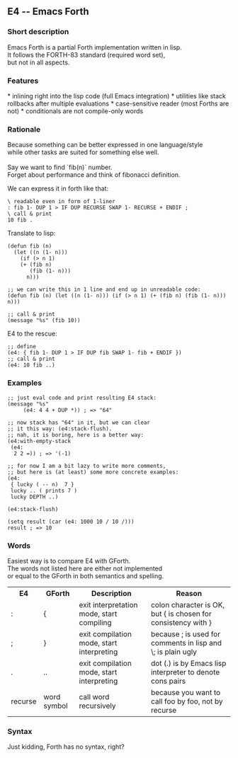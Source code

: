 <h2>E4 -- Emacs Forth</h2>

<h3>Short description</h3>
Emacs Forth is a partial Forth implementation written in lisp.<br>
It follows the FORTH-83 standard (required word set),<br>
but not in all aspects. <br>

<h3>Features</h3>
* inlining right into the lisp code (full Emacs integration)
* utilities like stack rollbacks after multiple evaluations
* case-sensitive reader (most Forths are not)
* conditionals are not compile-only words

<h3>Rationale</h3>
Because something can be better expressed in one language/style<br>
while other tasks are suited for something else well.<br>
<br>
Say we want to find `fib(n)` number.<br>
Forget about performance and think of fibonacci definition.<br>

We can express it in forth like that:
```forth
\ readable even in form of 1-liner
: fib 1- DUP 1 > IF DUP RECURSE SWAP 1- RECURSE + ENDIF ;
\ call & print
10 fib .
```

Translate to lisp:
```elisp
(defun fib (n)
  (let ((n (1- n)))
    (if (> n 1)
	(+ (fib n)
	   (fib (1- n)))
      n)))

;; we can write this in 1 line and end up in unreadable code:
(defun fib (n) (let ((n (1- n))) (if (> n 1) (+ (fib n) (fib (1- n))) n)))

;; call & print
(message "%s" (fib 10))
```

E4 to the rescue:
```elisp
;; define
(e4: { fib 1- DUP 1 > IF DUP fib SWAP 1- fib + ENDIF })
;; call & print
(e4: 10 fib ..)
```

<h3>Examples</h3>

```elisp
;; just eval code and print resulting E4 stack:
(message "%s"
	 (e4: 4 4 + DUP *)) ; => "64"

;; now stack has "64" in it, but we can clear
;; it this way: (e4:stack-flush).
;; nah, it is boring, here is a better way:
(e4:with-empty-stack
 (e4: 
  2 2 =)) ; => '(-1) 

;; for now I am a bit lazy to write more comments,
;; but here is (at least) some more concrete examples:
(e4:
 { lucky ( -- n)  7 }
 lucky .. ( prints 7 )
 lucky DEPTH ..)

(e4:stack-flush)

(setq result (car (e4: 1000 10 / 10 /)))
result ; => 10
```

<h3>Words</h3>
Easiest way is to compare E4 with GForth.<br>
The words not listed here are either not implemented<br>
or equal to the GForth in both semantics and spelling.<br>

<table>
  <tr>
    <th>E4</th>
    <th>GForth</th>
    <th>Description</th>
    <th>Reason</th>
  </tr>
  <tr>
    <td>:</td>
    <td>{</td>
    <td>exit interpretation mode, start compiling</td>
    <td>colon character is OK, but { is chosen for consistency with }</td>
  </tr>
  <tr>
    <td>;</td>
    <td>}</td>
    <td>exit compilation mode, start interpreting</td>
    <td>because ; is used for comments in lisp and \; is plain ugly</td>
  </tr>
  <tr>
    <td>.</td>
    <td>..</td>
    <td>exit compilation mode, start interpreting</td>
    <td>dot (.) is by Emacs lisp interpreter to denote cons pairs</td>
  </tr>
  <tr>
    <td>recurse</td>
    <td>word symbol</td>
    <td>call word recursively</td>
    <td>because you want to call foo by foo, not by recurse</td>
  </tr>
</table>

<h3>Syntax</h3>
Just kidding, Forth has no syntax, right?<br>
